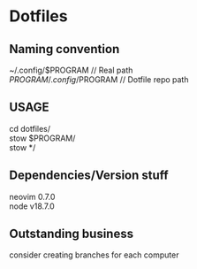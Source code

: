 # Dotfiles

## Naming convention
~/.config/$PROGRAM // Real path  
$PROGRAM/.config/$PROGRAM // Dotfile repo path  

## USAGE
cd dotfiles/  
stow $PROGRAM/  
stow */  

## Dependencies/Version stuff  
neovim 0.7.0  
node v18.7.0  

## Outstanding business
consider creating branches for each computer
